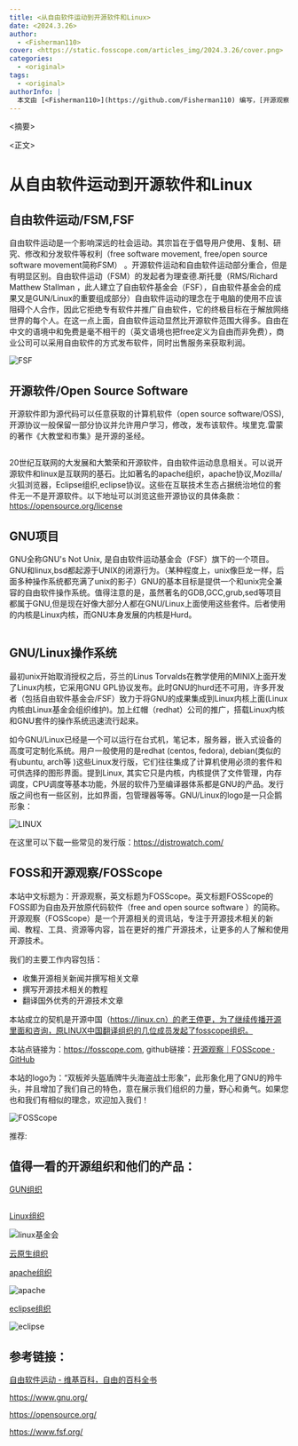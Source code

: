 ```yaml
---
title: <从自由软件运动到开源软件和Linux>
date: <2024.3.26>
author:
  - <Fisherman110>
cover: <https://static.fosscope.com/articles_img/2024.3.26/cover.png>
categories:
  - <original>
tags:
  - <original>
authorInfo: |
  本文由 [<Fisherman110>](https://github.com/Fisherman110) 编写，[开源观察](https://fosscope.com/) 荣誉推出。
---
```


<!-- 所有在被 `<>` 标记的地方都需要被替换成对应的内容 -->

<摘要>

<!-- more -->

<正文>

# 从自由软件运动到开源软件和Linux

## 自由软件运动/FSM,FSF

自由软件运动是一个影响深远的社会运动。其宗旨在于倡导用户使用、复制、研究、修改和分发软件等权利（free software movement, free/open source software movement简称FSM） 。开源软件运动和自由软件运动部分重合，但是有明显区别。自由软件运动（FSM）的发起者为理查德.斯托曼（RMS/Richard Matthew Stallman ，此人建立了自由软件基金会（FSF），自由软件基金会的成果又是GUN/Linux的重要组成部分）自由软件运动的理念在于电脑的使用不应该阻碍个人合作，因此它拒绝专有软件并推广自由软件，它的终极目标在于解放网络世界的每个人。在这一点上面，自由软件运动显然比开源软件范围大得多。自由在中文的语境中和免费是毫不相干的（英文语境也把free定义为自由而非免费），商业公司可以采用自由软件的方式发布软件，同时出售服务来获取利润。

<img src="https://static.fsf.org/common/img/logo-new.png" title="" alt="FSF" data-align="center">

## 开源软件/Open Source Software

开源软件即为源代码可以任意获取的计算机软件（open source software/OSS),开源协议一般保留一部分协议并允许用户学习，修改，发布该软件。埃里克.雷蒙的著作《大教堂和市集》是开源的圣经。

<img src="https://i0.wp.com/opensource.org/wp-content/uploads/2023/03/cropped-OSI-horizontal-large.png?fit=640%2C229&ssl=1" title="" alt="" data-align="center">

20世纪互联网的大发展和大繁荣和开源软件，自由软件运动息息相关。可以说开源软件和linux是互联网的基石。比如著名的apache组织，apache协议,Mozilla/火狐浏览器，Eclipse组织,eclipse协议。这些在互联技术生态占据统治地位的套件无一不是开源软件。以下地址可以浏览这些开源协议的具体条款：https://opensource.org/license

## 

## GNU项目

GNU全称GNU's Not Unix, 是自由软件运动基金会（FSF）旗下的一个项目。GNU和linux,bsd都起源于UNIX的闭源行为。（某种程度上，unix像巨龙一样，后面多种操作系统都充满了unix的影子）GNU的基本目标是提供一个和unix完全兼容的自由软件操作系统。值得注意的是，虽然著名的GDB,GCC,grub,sed等项目都属于GNU,但是现在好像大部分人都在GNU/Linux上面使用这些套件。后者使用的内核是Linux内核，而GNU本身发展的内核是Hurd。

<img src="https://www.gnu.org/graphics/heckert_gnu.transp.small.png" title="" alt="" data-align="center">

## GNU/Linux操作系统

最初unix开始取消授权之后，芬兰的Linus Torvalds在教学使用的MINIX上面开发了Linux内核，它采用GNU GPL协议发布。此时GNU的hurd还不可用，许多开发者（包括自由软件基金会/FSF）致力于将GNU的成果集成到Linux内核上面(Linux内核由Linux基金会组织维护)。加上红帽（redhat）公司的推广，搭载Linux内核和GNU套件的操作系统迅速流行起来。

如今GNU/Linux已经是一个可以运行在台式机，笔记本，服务器，嵌入式设备的高度可定制化系统。用户一般使用的是redhat (centos, fedora), debian(类似的有ubuntu, arch等 )这些Linux发行版，它们往往集成了计算机使用必须的套件和可供选择的图形界面。提到Linux, 其实它只是内核，内核提供了文件管理，内存调度，CPU调度等基本功能，外层的软件乃至编译器体系都是GNU的产品。发行版之间也有一些区别，比如界面，包管理器等等。GNU/Linux的logo是一只企鹅形象：

<img src="https://www.kernel.org/theme/images/logos/tux.png" title="" alt="LINUX" data-align="center">

在这里可以下载一些常见的发行版：https://distrowatch.com/

## FOSS和开源观察/FOSScope

本站中文标题为：开源观察，英文标题为FOSScope。英文标题FOSScope的FOSS即为自由及开放原代码软件（free and open source software ）的简称。开源观察（FOSScope）是一个开源相关的资讯站，专注于开源技术相关的新闻、教程、工具、资源等内容，旨在更好的推广开源技术，让更多的人了解和使用开源技术。

我们的主要工作内容包括：

- 收集开源相关新闻并撰写相关文章
- 撰写开源技术相关的教程
- 翻译国外优秀的开源技术文章

本站成立的契机是开源中国（https://linux.cn）的老王停更，为了继续传播开源里面和咨询，原LINUX中国翻译组织的几位成员发起了fosscope组织。

本站点链接为：https://fosscope.com, github链接：[开源观察｜FOSScope · GitHub](https://github.com/FOSScope)

本站的logo为：“双板斧头盔盾牌牛头海盗战士形象”，此形象化用了GNU的羚牛头，并且增加了我们自己的特色，意在展示我们组织的力量，野心和勇气。如果您也和我们有相似的理念，欢迎加入我们！

<img src="https://static.fosscope.com/img/fosscope-logo/FOSScope900.png" title="" alt="FOSScope" data-align="left">



推荐:

## 值得一看的开源组织和他们的产品：

[GUN组织]([https://www.gnu.org/](https://www.gnu.org/))

<img title="" src="https://www.gnu.org/graphics/heckert_gnu.transp.small.png" alt="" data-align="center">

[Linux组织](https://www.linuxfoundation.org/)

<img title="" src="https://www.linuxfoundation.org/hubfs/LF%20Logo%20White.svg" alt="linux基金会" data-align="center">

[云原生组织](https://www.cncf.io/)

[apache组织](https://www.apache.org/)

<img src="https://www.apache.org/img/asf-estd-1999-logo.jpg" title="" alt="apache" data-align="left">

[eclipse组织](https://www.eclipse.org/)

<img src="https://www.eclipse.org/eclipse.org-common/themes/solstice/public/images/logo/eclipse-foundation-grey-orange.svg" title="" alt="eclipse" data-align="center">

## 参考链接：

[自由软件运动 - 维基百科，自由的百科全书](https://zh.wikipedia.org/zh-cn/%E8%87%AA%E7%94%B1%E8%BD%AF%E4%BB%B6%E8%BF%90%E5%8A%A8)

https://www.gnu.org/

https://opensource.org/

https://www.fsf.org/
